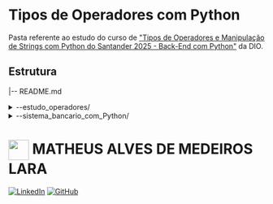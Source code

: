 # Tipos de Operadores com Python

Pasta referente ao estudo do curso de ["Tipos de Operadores e Manipulação de Strings com Python do Santander 2025 - Back-End com Python"](https://web.dio.me/track/santander-2025-python-back-end) da DIO.

## Estrutura
|-- README.md
<details><summary>--estudo_operadores/</summary>
<p>---- ESTUDO_OPERADORES.md</p>
<p>---- operadores_de_associacao.py</p>
<p>---- operadores_logicos.py</p>
<p>---- operador_identidade.py</p>
<p>---- operadores_de_atribuicao.py</p>
<p>---- operadores_aritmeticos.py</p>
<p>---- operadores_de_comparacao.py</p>
</details>
<details><summary>--sistema_bancario_com_Python/</summary>
<p>---- SISTEMA_BANCARIO_V1.md</p>
<p>---- sistema_bancario_v1.py</p>
</details>

##
##
<h1>
    <a href="https://www.dio.me/users/matfis">
     <img align="center" width="40px" src="https://hermes.digitalinnovation.one/assets/diome/logo-minimized.png"></a>
    <span> MATHEUS ALVES DE MEDEIROS LARA</span>
</h1>

[![LinkedIn](https://img.shields.io/badge/LinkedIn-0077B5?style=for-the-badge&logo=linkedin&logoColor=white)](https://www.linkedin.com/in/laramatheus/)
[![GitHub](https://img.shields.io/badge/GitHub-100000?style=for-the-badge&logo=github&logoColor=white)](https://github.com/mathfis)
